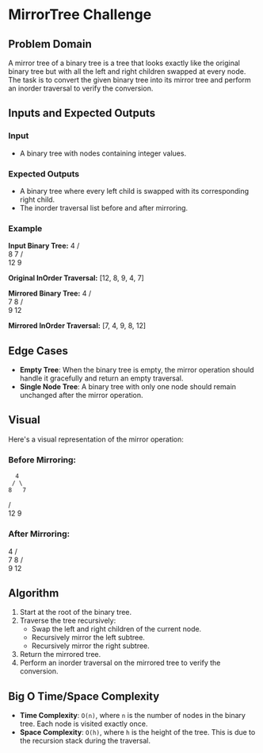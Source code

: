 ﻿# MirrorTree Challenge

## Problem Domain
A mirror tree of a binary tree is a tree that looks exactly like the original binary tree but with all the left and right children swapped at every node. The task is to convert the given binary tree into its mirror tree and perform an inorder traversal to verify the conversion.

## Inputs and Expected Outputs

### Input
- A binary tree with nodes containing integer values.
  
### Expected Outputs
- A binary tree where every left child is swapped with its corresponding right child.
- The inorder traversal list before and after mirroring.

### Example

**Input Binary Tree:**
      4
     / \
    8   7
   / \
 12   9
 
**Original InOrder Traversal:**
[12, 8, 9, 4, 7]

**Mirrored Binary Tree:**
   4
 / \
7   8
   / \
  9  12
  
**Mirrored InOrder Traversal:**
[7, 4, 9, 8, 12]


## Edge Cases
- **Empty Tree**: When the binary tree is empty, the mirror operation should handle it gracefully and return an empty traversal.
- **Single Node Tree**: A binary tree with only one node should remain unchanged after the mirror operation.

## Visual
Here's a visual representation of the mirror operation:

### Before Mirroring:
      4
     / \
    8   7
   / \
 12   9
 
### After Mirroring:
  4
 / \
7   8
   / \
  9  12

  
## Algorithm
1. Start at the root of the binary tree.
2. Traverse the tree recursively:
   - Swap the left and right children of the current node.
   - Recursively mirror the left subtree.
   - Recursively mirror the right subtree.
3. Return the mirrored tree.
4. Perform an inorder traversal on the mirrored tree to verify the conversion.

## Big O Time/Space Complexity
- **Time Complexity**: `O(n)`, where `n` is the number of nodes in the binary tree. Each node is visited exactly once.
- **Space Complexity**: `O(h)`, where `h` is the height of the tree. This is due to the recursion stack during the traversal.
